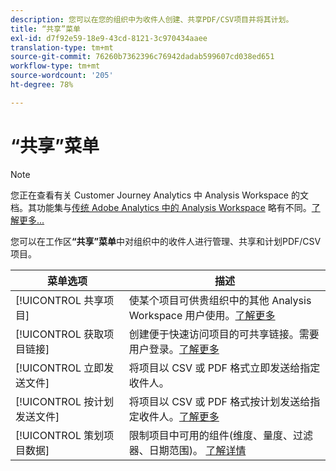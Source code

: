 ```yaml
---
description: 您可以在您的组织中为收件人创建、共享PDF/CSV项目并将其计划。
title: “共享”菜单
exl-id: d7f92e59-18e9-43cd-8121-3c970434aaee
translation-type: tm+mt
source-git-commit: 76260b7362396c76942dadab599607cd038ed651
workflow-type: tm+mt
source-wordcount: '205'
ht-degree: 78%

---
```


# “共享”菜单

>[!NOTE]
>
>您正在查看有关 Customer Journey Analytics 中 Analysis Workspace 的文档。其功能集与[传统 Adobe Analytics 中的 Analysis Workspace](https://docs.adobe.com/content/help/zh-Hans/analytics/analyze/analysis-workspace/home.html) 略有不同。[了解更多...](/help/getting-started/cja-aa.md)

您可以在工作区&#x200B;**“共享”菜单**&#x200B;中对组织中的收件人进行管理、共享和计划PDF/CSV项目。

| 菜单选项 | 描述 |
| --- | --- |
| [!UICONTROL 共享项目] | 使某个项目可供贵组织中的其他 Analysis Workspace 用户使用。[了解更多](https://docs.adobe.com/content/help/zh-Hans/analytics/analyze/analysis-workspace/curate-share/share-projects.html) |
| [!UICONTROL 获取项目链接] | 创建便于快速访问项目的可共享链接。需要用户登录。[了解更多](https://docs.adobe.com/content/help/zh-Hans/analytics/analyze/analysis-workspace/curate-share/shareable-links.html) |
| [!UICONTROL 立即发送文件] | 将项目以 CSV 或 PDF 格式立即发送给指定收件人。 |
| [!UICONTROL 按计划发送文件] | 将项目以 CSV 或 PDF 格式按计划发送给指定收件人。[了解更多](https://docs.adobe.com/content/help/zh-Hans/analytics/analyze/analysis-workspace/curate-share/t-schedule-report.html) |
| [!UICONTROL 策划项目数据] | 限制项目中可用的组件(维度、量度、过滤器、日期范围)。 [了解详情](https://docs.adobe.com/content/help/zh-Hans/analytics/analyze/analysis-workspace/curate-share/curate.html) |

